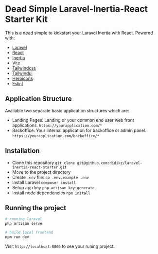 # Dead Simple Laravel-Inertia-React Starter Kit

This is a dead simple to kickstart your Laravel Inertia with React. Powered with:

+ [Laravel](https://laravel.com)
+ [React](https://react.dev)
+ [Inertia](https://inertiajs.com)
+ [Vite](https://vitejs.dev)
+ [Tailwindcss](https://tailwindcss.com)
+ [Tailwindui](https://tailwindui.com)
+ [Heroicons](https://heroicons.com/)
+ [Eslint](https://eslint.org)

## Application Structure

Available two separate basic application structures which are:

+ Landing Pages: Landing or your common end user web front applications. `https://yourapplication.com/*`
+ Backoffice: Your internal application for backoffice or admin panel. `https://yourapplication.com/backoffice/*`

## Installation

+ Clone this repository `git clone git@github.com:didikz/laravel-inertia-react-starter.git`
+ Move to the project directory
+ Create `.env` file: `cp .env.example .env`
+ Install Laravel `composer install`
+ Setup app key `php artisan key:generate`
+ Install node dependencies `npm install`

## Running the project

```bash
# running laravel
php artisan serve

# build local frontend
npm run dev
```

Visit `http://localhost:8000` to see your runing project.
